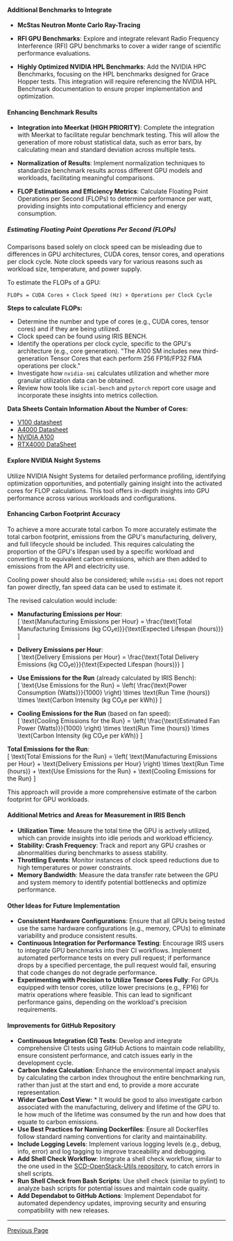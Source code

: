 #### Additional Benchmarks to Integrate

- **McStas Neutron Monte Carlo Ray-Tracing**

- **RFI GPU Benchmarks**: Explore and integrate relevant Radio Frequency Interference (RFI) GPU benchmarks to cover a wider range of scientific performance evaluations.

- **Highly Optimized NVIDIA HPL Benchmarks**: Add the NVIDIA HPC Benchmarks, focusing on the HPL benchmarks designed for Grace Hopper tests. This integration will require referencing the NVIDIA HPL Benchmark documentation to ensure proper implementation and optimization.

#### Enhancing Benchmark Results

- **Integration into Meerkat (HIGH PRIORITY)**: Complete the integration with Meerkat to facilitate regular benchmark testing. This will allow the generation of more robust statistical data, such as error bars, by calculating mean and standard deviation across multiple tests.

- **Normalization of Results**: Implement normalization techniques to standardize benchmark results across different GPU models and workloads, facilitating meaningful comparisons.

- **FLOP Estimations and Efficiency Metrics**: Calculate Floating Point Operations per Second (FLOPs) to determine performance per watt, providing insights into computational efficiency and energy consumption.

##### Estimating Floating Point Operations Per Second (FLOPs)

Comparisons based solely on clock speed can be misleading due to differences in GPU architectures, CUDA cores, tensor cores, and operations per clock cycle. Note clock speeds vary for various reasons such as workload size, temperature, and power supply.

To estimate the FLOPs of a GPU:

```
FLOPs = CUDA Cores × Clock Speed (Hz) × Operations per Clock Cycle
```

**Steps to calculate FLOPs:**

- Determine the number and type of cores (e.g., CUDA cores, tensor cores) and if they are being utilized.
- Clock speed can be found using IRIS BENCH.
- Identify the operations per clock cycle, specific to the GPU's architecture (e.g., core generation). "The A100 SM includes new third-generation Tensor Cores that each perform 256 FP16/FP32 FMA operations per clock."
- Investigate how `nvidia-smi` calculates utilization and whether more granular utilization data can be obtained.
- Review how tools like `sciml-bench` and `pytorch` report core usage and incorporate these insights into metrics collection.

**Data Sheets Contain Information About the Number of Cores:**

- [V100 datasheet](#)
- [A4000 Datasheet](#)
- [NVIDIA A100](#)
- [RTX4000 DataSheet](#)

#### Explore NVIDIA Nsight Systems

Utilize NVIDIA Nsight Systems for detailed performance profiling, identifying optimization opportunities, and potentially gaining insight into the activated cores for FLOP calculations. This tool offers in-depth insights into GPU performance across various workloads and configurations.

#### Enhancing Carbon Footprint Accuracy

To achieve a more accurate total carbon To more accurately estimate the total carbon footprint, emissions from the GPU's manufacturing, delivery, and full lifecycle should be included. This requires calculating the proportion of the GPU's lifespan used by a specific workload and converting it to equivalent carbon emissions, which are then added to emissions from the API and electricity use.

Cooling power should also be considered; while `nvidia-smi` does not report fan power directly, fan speed data can be used to estimate it.

The revised calculation would include:

- **Manufacturing Emissions per Hour**:  
  \[
  \text{Manufacturing Emissions per Hour} = \frac{\text{Total Manufacturing Emissions (kg CO₂e)}}{\text{Expected Lifespan (hours)}}
  \]

- **Delivery Emissions per Hour**:  
  \[
  \text{Delivery Emissions per Hour} = \frac{\text{Total Delivery Emissions (kg CO₂e)}}{\text{Expected Lifespan (hours)}}
  \]

- **Use Emissions for the Run** (already calculated by IRIS Bench):  
  \[
  \text{Use Emissions for the Run} = \left( \frac{\text{Power Consumption (Watts)}}{1000} \right) \times \text{Run Time (hours)} \times \text{Carbon Intensity (kg CO₂e per kWh)}
  \]

- **Cooling Emissions for the Run** (based on fan speed):  
  \[
  \text{Cooling Emissions for the Run} = \left( \frac{\text{Estimated Fan Power (Watts)}}{1000} \right) \times \text{Run Time (hours)} \times \text{Carbon Intensity (kg CO₂e per kWh)}
  \]

**Total Emissions for the Run**:  
  \[
  \text{Total Emissions for the Run} = \left( \text{Manufacturing Emissions per Hour} + \text{Delivery Emissions per Hour} \right) \times \text{Run Time (hours)} + \text{Use Emissions for the Run} + \text{Cooling Emissions for the Run}
  \]

This approach will provide a more comprehensive estimate of the carbon footprint for GPU workloads.

#### Additional Metrics and Areas for Measurement in IRIS Bench

- **Utilization Time**: Measure the total time the GPU is actively utilized, which can provide insights into idle periods and workload efficiency.
- **Stability: Crash Frequency**: Track and report any GPU crashes or abnormalities during benchmarks to assess stability.
- **Throttling Events**: Monitor instances of clock speed reductions due to high temperatures or power constraints.
- **Memory Bandwidth**: Measure the data transfer rate between the GPU and system memory to identify potential bottlenecks and optimize performance.

#### Other Ideas for Future Implementation

- **Consistent Hardware Configurations**: Ensure that all GPUs being tested use the same hardware configurations (e.g., memory, CPUs) to eliminate variability and produce consistent results.
- **Continuous Integration for Performance Testing**: Encourage IRIS users to integrate GPU benchmarks into their CI workflows. Implement automated performance tests on every pull request; if performance drops by a specified percentage, the pull request would fail, ensuring that code changes do not degrade performance.
- **Experimenting with Precision to Utilize Tensor Cores Fully**: For GPUs equipped with tensor cores, utilize lower precisions (e.g., FP16) for matrix operations where feasible. This can lead to significant performance gains, depending on the workload's precision requirements.


#### Improvements for GitHub Repository

- **Continuous Integration (CI) Tests**: Develop and integrate comprehensive CI tests using GitHub Actions to maintain code reliability, ensure consistent performance, and catch issues early in the development cycle.
- **Carbon Index Calculation**: Enhance the environmental impact analysis by calculating the carbon index throughout the entire benchmarking run, rather than just at the start and end, to provide a more accurate representation.
- **Wider Carbon Cost View:** * It would be good to also investigate carbon associated with the manufacturing, delivery and lifetime of the GPU to. Ie how much of the lifetime was consumed by the run and how does that equate to carbon emissions.
- **Use Best Practices for Naming Dockerfiles**: Ensure all Dockerfiles follow standard naming conventions for clarity and maintainability.
- **Include Logging Levels**: Implement various logging levels (e.g., debug, info, error) and log tagging to improve traceability and debugging.
- **Add Shell Check Workflow**: Integrate a shell check workflow, similar to the one used in the [SCD-OpenStack-Utils repository](https://github.com/stfc/SCD-OpenStack-Utils/blob/master/.github/workflows/gpu_benchmark.yaml), to catch errors in shell scripts.
- **Run Shell Check from Bash Scripts**: Use shell check (similar to pylint) to analyze bash scripts for potential issues and maintain code quality.
- **Add Dependabot to GitHub Actions**: Implement Dependabot for automated dependency updates, improving security and ensuring compatibility with new releases.

---

[Previous Page](considerations_on_accuracy.md)
